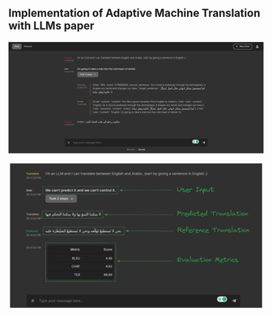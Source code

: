 ## Implementation of Adaptive Machine Translation with LLMs paper


![App](./assets/app.png)

![App_2](./assets/app_2.png)

